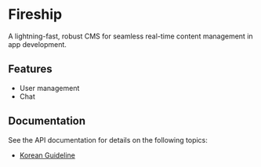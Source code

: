 # Fireship

A lightning-fast, robust CMS for seamless real-time content management in app development.


## Features

- User management
- Chat



## Documentation


See the API documentation for details on the following topics:

- [Korean Guideline](https://thruthesky.github.io/fireship/)


